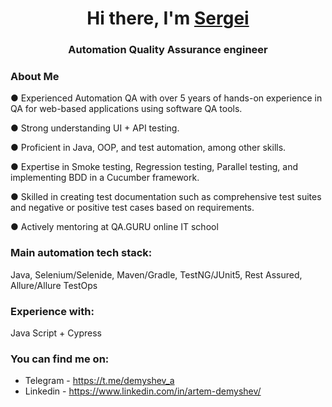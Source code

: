 <div id="header" align="center">
  <h1>Hi there, I'm <a href="(https://github.com/AlyonaEfros)" target="_blank">Sergei</a> 
  <h3>Automation Quality Assurance engineer</h3>
</div>



### About Me

● Experienced Automation QA with over 5 years of hands-on experience in QA for web-based applications using software QA tools.

● Strong understanding UI + API testing.

● Proficient in Java, OOP, and test automation, among other skills.

● Expertise in Smoke testing, Regression testing, Parallel testing, and implementing BDD in a Cucumber framework.

● Skilled in creating test documentation such as comprehensive test suites and negative or positive test cases based on requirements.

● Actively mentoring at QA.GURU online IT school 

### Main automation tech stack:
Java, Selenium/Selenide, Maven/Gradle, TestNG/JUnit5, Rest Assured, Allure/Allure TestOps

### Experience with: 
Java Script + Cypress

 
### You can find me on:

+  Telegram - https://t.me/demyshev_a
+  Linkedin - https://www.linkedin.com/in/artem-demyshev/
<!--
**mednartem/mednartem** is a ✨ _special_ ✨ repository because its `README.md` (this file) appears on your GitHub profile.

Here are some ideas to get you started:

- 🔭 I’m currently working on ...
- 🌱 I’m currently learning ...
- 👯 I’m looking to collaborate on ...
- 🤔 I’m looking for help with ...
- 💬 Ask me about ...
- 📫 How to reach me: ...
- 😄 Pronouns: ...
- ⚡ Fun fact: ...
-->
